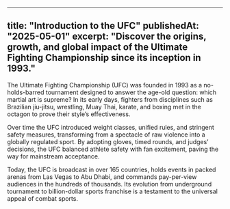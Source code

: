 <!-- content/blog/2025-05-01-introduction-to-ufc.md -->
---
title: "Introduction to the UFC"
publishedAt: "2025-05-01"
excerpt: "Discover the origins, growth, and global impact of the Ultimate Fighting Championship since its inception in 1993."
---

The Ultimate Fighting Championship (UFC) was founded in 1993 as a no-holds-barred tournament designed to answer the age-old question: which martial art is supreme? In its early days, fighters from disciplines such as Brazilian jiu-jitsu, wrestling, Muay Thai, karate, and boxing met in the octagon to prove their style’s effectiveness.  

Over time the UFC introduced weight classes, unified rules, and stringent safety measures, transforming from a spectacle of raw violence into a globally regulated sport. By adopting gloves, timed rounds, and judges’ decisions, the UFC balanced athlete safety with fan excitement, paving the way for mainstream acceptance.  

Today, the UFC is broadcast in over 165 countries, holds events in packed arenas from Las Vegas to Abu Dhabi, and commands pay-per-view audiences in the hundreds of thousands. Its evolution from underground tournament to billion-dollar sports franchise is a testament to the universal appeal of combat sports.
